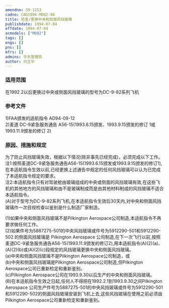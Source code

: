 ```yaml
---
amendno: 39-1253  
cadno: CAD1994-MD82-06  
title: 检查/更换中央和侧面风挡玻璃  
publishdate: 1994-07-04  
effdate: 1994-07-04  
acmodels: ["MD82"]  
tags: []  
engs: []  
pns: []  
mfrs: []  
admins: 华东管理局  
author: 何正华  
---
```

  
### 适用范围  
在1992.2以后更换过中央或侧面风挡玻璃的型号为DC-9-82系列飞机  
  
<!--more-->  
### 参考文件  
  1)FAA颁发的适航指令 AD94-09-12  
  2)麦道 DC-9紧急服务通告 A56-15(1993.6.15颁发、1993.9.15颁发的修订 1或 1993.11.9颁发的修订 2)  
  
### 原因、措施和规定  

  为了防止风挡玻璃失效，根据以下情况(除非事先已经完成)，必须完成以下工作。  
  注1:按照麦道DC-9紧急服务通告A56-15(1993.6.15颁发或1993.9.15颁发的修订1),在本适航指令生效以前,已经更换上述通告中规定的任何风挡玻璃可以认为已完成了本适航指令规定的要求。  
  注2:本适航指令只有对驾驶舱由玻璃组成的中央或侧面的风挡玻璃有效,在这些飞机的其他地方的风挡玻璃和由不是玻璃制成而是由其他材料制成的风挡玻璃不适合本适航指令。  
(A)对于型号为DC-9-82系列飞机,在本适航指令生效后30天内,对中央和侧面风挡玻璃作一次目视检查以鉴别是什么制造厂家制造。  
  
  (1)如果中央和侧面风挡玻璃不是Pilkington Aerospace公司制造,本适航指令不再要求做任何工作。  
(2)如果件号为5887275-501的中央风挡玻璃或件号为5912290-501和5912290-502 的侧面风挡玻璃是 Pilkington Aerospace 公司制造,在下一次飞行以前,按照麦道DC-9紧急服务通告A56-15(1993.11.9颁发的修订2),用本适航指令(A)(2)(a)、(A)(2)(b)或(A)(2)(c)段规定的风挡玻璃更换中央和侧面风挡玻璃。  
  (a)中央和侧面风挡玻璃不是Pilkington Aerospace公司制造，或  
  (b)中央和侧面风挡玻璃是Pilkington Aerospace公司制造,但Pilkington Aerospace公司已重新检定和重新鉴别。  
  (c)Pilkington Aerospace公司在1993.9.30以后生产的中央和侧面风挡玻璃。  
  (B)在本适航指令生效之日起,任何人不得把在1992.2.1到1993.9.30之间Pilkington Aerospace 公司生产件号为5887275-501的中央风挡玻璃或件号为5912290-501和5912290-502的侧面风挡玻璃安装到飞机上去,这些风挡玻璃在使用之前必须由Pilkington Aerospace公司重新检定和重新鉴别。  
  
